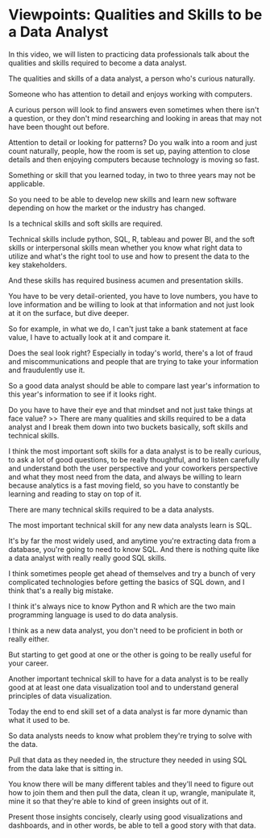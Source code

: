 # Viewpoints: Qualities and Skills to be a Data Analyst

In this video, we will listen to practicing data professionals talk about the qualities and skills required to become a data analyst.

The qualities and skills of a data analyst, a person who's curious naturally.

Someone who has attention to detail and enjoys working with computers.

A curious person will look to find answers even sometimes when there isn't a question, or they don't mind researching and looking in areas that may not have been thought out before.

Attention to detail or looking for patterns? Do you walk into a room and just count naturally, people, how the room is set up, paying attention to close details and then enjoying computers because technology is moving so fast.

Something or skill that you learned today, in two to three years may not be applicable.

So you need to be able to develop new skills and learn new software depending on how the market or the industry has changed.

Is a technical skills and soft skills are required.

Technical skills include python, SQL, R, tableau and power BI, and the soft skills or interpersonal skills mean whether you know what right data to utilize and what's the right tool to use and how to present the data to the key stakeholders. 

And these skills has required business acumen and presentation skills.

You have to be very detail-oriented, you have to love numbers, you have to love information and be willing to look at that information and not just look at it on the surface, but dive deeper.

So for example, in what we do, I can't just take a bank statement at face value, I have to actually look at it and compare it.

Does the seal look right? Especially in today's world, there's a lot of fraud and miscommunications and people that are trying to take your information and fraudulently use it. 

So a good data analyst should be able to compare last year's information to this year's information to see if it looks right.

Do you have to have their eye and that mindset and not just take things at face value? >> There are many qualities and skills required to be a data analyst and I break them down into two buckets basically, soft skills and technical skills.

I think the most important soft skills for a data analyst is to be really curious, to ask a lot of good questions, to be really thoughtful, and to listen carefully and understand both the user perspective and your coworkers perspective and what they most need from the data, and always be willing to learn because analytics is a fast moving field, so you have to constantly be learning and reading to stay on top of it.

There are many technical skills required to be a data analysts.

The most important technical skill for any new data analysts learn is SQL.

It's by far the most widely used, and anytime you're extracting data from a database, you're going to need to know SQL. And there is nothing quite like a data analyst with really really good SQL skills.

I think sometimes people get ahead of themselves and try a bunch of very complicated technologies before getting the basics of SQL down, and I think that's a really big mistake.

I think it's always nice to know Python and R which are the two main programming language is used to do data analysis.

I think as a new data analyst, you don't need to be proficient in both or really either.

But starting to get good at one or the other is going to be really useful for your career.

Another important technical skill to have for a data analyst is to be really good at at least one data visualization tool and to understand general principles of data visualization.

Today the end to end skill set of a data analyst is far more dynamic than what it used to be.

So data analysts needs to know what problem they're trying to solve with the data.

Pull that data as they needed in, the structure they needed in using SQL from the data lake that is sitting in.

You know there will be many different tables and they'll need to figure out how to join them and then pull the data, clean it up, wrangle, manipulate it, mine it so that they're able to kind of green insights out of it.

Present those insights concisely, clearly using good visualizations and dashboards, and in other words, be able to tell a good story with that data. 